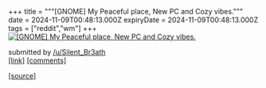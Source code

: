 +++
title = """[GNOME] My Peaceful place, New PC and Cozy vibes."""
date = 2024-11-09T00:48:13.000Z
expiryDate = 2024-11-09T00:48:13.000Z
tags = ["reddit","wm"]
+++
[![[GNOME] My Peaceful place, New PC and Cozy vibes.](https://b.thumbs.redditmedia.com/hPMcKI2flF8h9FSOKaPnhAroEuqCRTs-a6R-wwe3gWY.jpg "[GNOME] My Peaceful place, New PC and Cozy vibes.")](https://www.reddit.com/r/unixporn/comments/1gmxyy4/gnome_my_peaceful_place_new_pc_and_cozy_vibes/)

submitted by [/u/Silent\_Br3ath](https://www.reddit.com/user/Silent_Br3ath)  
[\[link\]](https://www.reddit.com/gallery/1gmxyy4) [\[comments\]](https://www.reddit.com/r/unixporn/comments/1gmxyy4/gnome_my_peaceful_place_new_pc_and_cozy_vibes/)

[[source]](https://www.reddit.com/r/unixporn/comments/1gmxyy4/gnome_my_peaceful_place_new_pc_and_cozy_vibes/)
